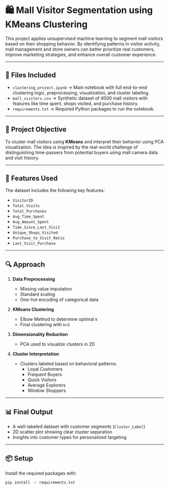 # 🛍️ Mall Visitor Segmentation using KMeans Clustering

This project applies unsupervised machine learning to segment mall visitors based on their shopping behavior. By identifying patterns in visitor activity, mall management and store owners can better prioritize real customers, improve marketing strategies, and enhance overall customer experience.

---

## 📁 Files Included

- `clustering_project.ipynb` → Main notebook with full end-to-end clustering logic, preprocessing, visualization, and cluster labeling.
- `mall_visitors.csv` → Synthetic dataset of 4000 mall visitors with features like time spent, shops visited, and purchase history.
- `requirements.txt` → Required Python packages to run the notebook.

---

## 🎯 Project Objective

To cluster mall visitors using **KMeans** and interpret their behavior using PCA visualization. The idea is inspired by the real-world challenge of distinguishing time-passers from potential buyers using mall camera data and visit history.

---

## 🧠 Features Used

The dataset includes the following key features:
- `VisitorID`
- `Total_Visits`
- `Total_Purchases`
- `Avg_Time_Spent`
- `Avg_Amount_Spent`
- `Time_Since_Last_Visit`
- `Unique_Shops_Visited`
- `Purchase_to_Visit_Ratio`
- `Last_Visit_Purchase`

---

## 🔍 Approach

1. **Data Preprocessing**
   - Missing value imputation
   - Standard scaling
   - One-hot encoding of categorical data

2. **KMeans Clustering**
   - Elbow Method to determine optimal `k`
   - Final clustering with `k=5`

3. **Dimensionality Reduction**
   - PCA used to visualize clusters in 2D

4. **Cluster Interpretation**
   - Clusters labeled based on behavioral patterns:
     - Loyal Customers
     - Frequent Buyers
     - Quick Visitors
     - Average Explorers
     - Window Shoppers

---

## 📊 Final Output

- A well-labeled dataset with customer segments (`Cluster_Label`)
- 2D scatter plot showing clear cluster separation
- Insights into customer types for personalized targeting

---

## 📦 Setup

Install the required packages with:

```bash
pip install -r requirements.txt
